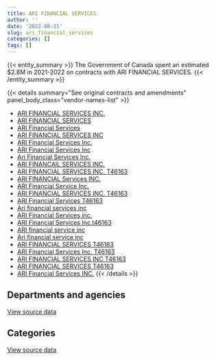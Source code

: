 ```yaml
---
title: ARI FINANCIAL SERVICES
author: ''
date: '2022-08-21'
slug: ari_financial_services
categories: []
tags: []
---
```


<script src="/rmarkdown-libs/htmlwidgets/htmlwidgets.js"></script>
<link href="/rmarkdown-libs/datatables-css/datatables-crosstalk.css" rel="stylesheet" />
<script src="/rmarkdown-libs/datatables-binding/datatables.js"></script>
<script src="/rmarkdown-libs/jquery/jquery-3.6.0.min.js"></script>
<link href="/rmarkdown-libs/dt-core-bootstrap/css/dataTables.bootstrap.min.css" rel="stylesheet" />
<link href="/rmarkdown-libs/dt-core-bootstrap/css/dataTables.bootstrap.extra.css" rel="stylesheet" />
<script src="/rmarkdown-libs/dt-core-bootstrap/js/jquery.dataTables.min.js"></script>
<script src="/rmarkdown-libs/dt-core-bootstrap/js/dataTables.bootstrap.min.js"></script>
<link href="/rmarkdown-libs/crosstalk/css/crosstalk.min.css" rel="stylesheet" />
<script src="/rmarkdown-libs/crosstalk/js/crosstalk.min.js"></script>
<script src="/rmarkdown-libs/htmlwidgets/htmlwidgets.js"></script>
<link href="/rmarkdown-libs/datatables-css/datatables-crosstalk.css" rel="stylesheet" />
<script src="/rmarkdown-libs/datatables-binding/datatables.js"></script>
<script src="/rmarkdown-libs/jquery/jquery-3.6.0.min.js"></script>
<link href="/rmarkdown-libs/dt-core-bootstrap/css/dataTables.bootstrap.min.css" rel="stylesheet" />
<link href="/rmarkdown-libs/dt-core-bootstrap/css/dataTables.bootstrap.extra.css" rel="stylesheet" />
<script src="/rmarkdown-libs/dt-core-bootstrap/js/jquery.dataTables.min.js"></script>
<script src="/rmarkdown-libs/dt-core-bootstrap/js/dataTables.bootstrap.min.js"></script>
<link href="/rmarkdown-libs/crosstalk/css/crosstalk.min.css" rel="stylesheet" />
<script src="/rmarkdown-libs/crosstalk/js/crosstalk.min.js"></script>

{{< entity_summary >}}
The Government of Canada spent an estimated \$2.8M in 2021-2022 on contracts with ARI FINANCIAL SERVICES.
{{< /entity_summary >}}

{{< details summary="See original contracts and amendments" panel_body_class="vendor-names-list" >}}
- [ARI FINANCIAL SERVICES INC.](https://search.open.canada.ca/en/ct/?sort=contract_value_f%20desc&page=1&search_text=%22ARI%20FINANCIAL%20SERVICES%20INC.%22)
- [ARI FINANCIAL SERVICES](https://search.open.canada.ca/en/ct/?sort=contract_value_f%20desc&page=1&search_text=%22ARI%20FINANCIAL%20SERVICES%22)
- [ARI Financial Services](https://search.open.canada.ca/en/ct/?sort=contract_value_f%20desc&page=1&search_text=%22ARI%20Financial%20Services%22)
- [ARI FINANCIAL SERVICES INC](https://search.open.canada.ca/en/ct/?sort=contract_value_f%20desc&page=1&search_text=%22ARI%20FINANCIAL%20SERVICES%20INC%22)
- [ARI Financial Services Inc.](https://search.open.canada.ca/en/ct/?sort=contract_value_f%20desc&page=1&search_text=%22ARI%20Financial%20Services%20Inc.%22)
- [ARI Financial Services Inc](https://search.open.canada.ca/en/ct/?sort=contract_value_f%20desc&page=1&search_text=%22ARI%20Financial%20Services%20Inc%22)
- [Ari Financial Services Inc.](https://search.open.canada.ca/en/ct/?sort=contract_value_f%20desc&page=1&search_text=%22Ari%20Financial%20Services%20Inc.%22)
- [ARI FINANCAIL SERVICES INC.](https://search.open.canada.ca/en/ct/?sort=contract_value_f%20desc&page=1&search_text=%22ARI%20FINANCAIL%20SERVICES%20INC.%22)
- [ARI FINANCIAL SERVICES INC. T46163](https://search.open.canada.ca/en/ct/?sort=contract_value_f%20desc&page=1&search_text=%22ARI%20FINANCIAL%20SERVICES%20INC.%20T46163%22)
- [ARI FINANCIAL Services INC.](https://search.open.canada.ca/en/ct/?sort=contract_value_f%20desc&page=1&search_text=%22ARI%20FINANCIAL%20Services%20INC.%22)
- [ARI Financial Service Inc.](https://search.open.canada.ca/en/ct/?sort=contract_value_f%20desc&page=1&search_text=%22ARI%20Financial%20Service%20Inc.%22)
- [ARI FINANCIAL SERVICES INC. T46163](https://search.open.canada.ca/en/ct/?sort=contract_value_f%20desc&page=1&search_text=%22ARI%20FINANCIAL%20SERVICES%20INC.%20%20T46163%22)
- [ARI Financial Services T46163](https://search.open.canada.ca/en/ct/?sort=contract_value_f%20desc&page=1&search_text=%22ARI%20Financial%20Services%20T46163%22)
- [Ari financial services inc](https://search.open.canada.ca/en/ct/?sort=contract_value_f%20desc&page=1&search_text=%22Ari%20financial%20services%20inc%22)
- [ARI Financial Services inc.](https://search.open.canada.ca/en/ct/?sort=contract_value_f%20desc&page=1&search_text=%22ARI%20Financial%20Services%20inc.%22)
- [ARI Financial Services Inc.t46163](https://search.open.canada.ca/en/ct/?sort=contract_value_f%20desc&page=1&search_text=%22ARI%20Financial%20Services%20Inc.t46163%22)
- [ARI financial service inc](https://search.open.canada.ca/en/ct/?sort=contract_value_f%20desc&page=1&search_text=%22ARI%20financial%20service%20inc%22)
- [Ari financial service inc](https://search.open.canada.ca/en/ct/?sort=contract_value_f%20desc&page=1&search_text=%22Ari%20financial%20service%20inc%22)
- [ARI FINANCIAL SERVICES T46163](https://search.open.canada.ca/en/ct/?sort=contract_value_f%20desc&page=1&search_text=%22ARI%20FINANCIAL%20SERVICES%20T46163%22)
- [ARI Financial Services Inc. T46163](https://search.open.canada.ca/en/ct/?sort=contract_value_f%20desc&page=1&search_text=%22ARI%20Financial%20Services%20Inc.%20T46163%22)
- [ARI FINANCIAL SERVICES INC T46163](https://search.open.canada.ca/en/ct/?sort=contract_value_f%20desc&page=1&search_text=%22ARI%20FINANCIAL%20SERVICES%20INC%20T46163%22)
- [ARI FINANCIAL SERVICES T46163](https://search.open.canada.ca/en/ct/?sort=contract_value_f%20desc&page=1&search_text=%22ARI%20FINANCIAL%20SERVICES%20%20T46163%22)
- [ARI Financial Services INC.](https://search.open.canada.ca/en/ct/?sort=contract_value_f%20desc&page=1&search_text=%22ARI%20Financial%20Services%20INC.%22)
{{< /details >}}

## Departments and agencies

<div id="htmlwidget-1" style="width:100%;height:auto;" class="datatables html-widget"></div>
<script type="application/json" data-for="htmlwidget-1">{"x":{"style":"bootstrap","filter":"none","vertical":false,"data":[["<a href=\"/departments/aafc-aac/\">Agriculture and Agri-Food Canada<\/a>","<a href=\"/departments/cbsa-asfc/\">Canada Border Services Agency<\/a>","<a href=\"/departments/cfia-acia/\">Canadian Food Inspection Agency<\/a>","<a href=\"/departments/cnsc-ccsn/\">Canadian Nuclear Safety Commission<\/a>","<a href=\"/departments/cra-arc/\">Canada Revenue Agency<\/a>","<a href=\"/departments/csc-scc/\">Correctional Service of Canada<\/a>","<a href=\"/departments/dfatd-maecd/\">Global Affairs Canada<\/a>","<a href=\"/departments/dnd-mdn/\">National Defence<\/a>","<a href=\"/departments/esdc-edsc/\">Employment and Social Development Canada<\/a>","<a href=\"/departments/hc-sc/\">Health Canada<\/a>","<a href=\"/departments/ic/\">Innovation, Science and Economic Development Canada<\/a>","<a href=\"/departments/isc-sac/\">Indigenous Services Canada<\/a>","<a href=\"/departments/nrcan-rncan/\">Natural Resources Canada<\/a>","<a href=\"/departments/pbc-clcc/\">Parole Board of Canada<\/a>","<a href=\"/departments/pc/\">Parks Canada<\/a>","<a href=\"/departments/pch/\">Canadian Heritage<\/a>","<a href=\"/departments/pco-bcp/\">Privy Council Office<\/a>","<a href=\"/departments/phac-aspc/\">Public Health Agency of Canada<\/a>","<a href=\"/departments/pwgsc-tpsgc/\">Public Services and Procurement Canada<\/a>","<a href=\"/departments/tc/\">Transport Canada<\/a>"],[459116.16,null,null,null,9995.7,1866714.52,null,188705.41,9220.1,null,28749.06,null,89381.86,null,15881.25,21667.5,96705.34,14175,264048.34,6642.48],[355205.92,96834.42,138693.93,null,7514.7,2010989.28,null,327836.63,10788.22,null,12067.06,null,37466.92,30366,28140,13678.5,130041.97,null,204005.47,104861.19],[456276.08,19366.88,54271.21,79100,5697.29,1481572.6,43505,196306.95,10546.44,null,15696.47,null,75054.5,16191,38902.5,21052.9,125782.32,null,172705.89,126560],[546223.87,null,77744,null,9437.8,1555700.7,24340.2,110250,null,15037.45,25657.4,17012.72,105869.82,null,77805,16897.6,null,null,190272.12,null]],"container":"<table class=\"table table-striped table-hover row-border order-column display\">\n  <thead>\n    <tr>\n      <th>Department<\/th>\n      <th>2018-2019<\/th>\n      <th>2019-2020<\/th>\n      <th>2020-2021<\/th>\n      <th>2021-2022<\/th>\n    <\/tr>\n  <\/thead>\n<\/table>","options":{"order":[[4,"desc"]],"pageLength":10,"autoWidth":true,"columnDefs":[{"targets":1,"render":"function(data, type, row, meta) {\n    return type !== 'display' ? data : DTWidget.formatCurrency(data, \"$\", 2, 3, \",\", \".\", true, null);\n  }"},{"targets":2,"render":"function(data, type, row, meta) {\n    return type !== 'display' ? data : DTWidget.formatCurrency(data, \"$\", 2, 3, \",\", \".\", true, null);\n  }"},{"targets":3,"render":"function(data, type, row, meta) {\n    return type !== 'display' ? data : DTWidget.formatCurrency(data, \"$\", 2, 3, \",\", \".\", true, null);\n  }"},{"targets":4,"render":"function(data, type, row, meta) {\n    return type !== 'display' ? data : DTWidget.formatCurrency(data, \"$\", 2, 3, \",\", \".\", true, null);\n  }"},{"width":"16%","targets":[1,2,3,4]},{"className":"dt-right","targets":[1,2,3,4]}],"orderClasses":false}},"evals":["options.columnDefs.0.render","options.columnDefs.1.render","options.columnDefs.2.render","options.columnDefs.3.render"],"jsHooks":[]}</script>
<p class="text-right">
<a href="https://github.com/GoC-Spending/contracts-data/tree/main/data/out/vendors/ari_financial_services/summary_by_fiscal_year_by_department.csv" class="source-data-link btn btn-link">View source data</a>
</p>

## Categories

<div id="htmlwidget-2" style="width:100%;height:auto;" class="datatables html-widget"></div>
<script type="application/json" data-for="htmlwidget-2">{"x":{"style":"bootstrap","filter":"none","vertical":false,"data":[["<a href=\"/categories/11_defence/\">Defence<\/a>","<a href=\"/categories/2_professional_services/\">Professional services<\/a>","<a href=\"/categories/5_transportation_and_logistics/\">Transportation and logistics<\/a>"],[185903.82,269883.86,2615215.06],[326662.27,280183.9,2901644.04],[196306.95,550862.34,2191418.75],[110250,725659.13,1936339.55]],"container":"<table class=\"table table-striped table-hover row-border order-column display\">\n  <thead>\n    <tr>\n      <th>Category<\/th>\n      <th>2018-2019<\/th>\n      <th>2019-2020<\/th>\n      <th>2020-2021<\/th>\n      <th>2021-2022<\/th>\n    <\/tr>\n  <\/thead>\n<\/table>","options":{"order":[[4,"desc"]],"dom":"t","pageLength":30,"autoWidth":true,"columnDefs":[{"targets":1,"render":"function(data, type, row, meta) {\n    return type !== 'display' ? data : DTWidget.formatCurrency(data, \"$\", 2, 3, \",\", \".\", true, null);\n  }"},{"targets":2,"render":"function(data, type, row, meta) {\n    return type !== 'display' ? data : DTWidget.formatCurrency(data, \"$\", 2, 3, \",\", \".\", true, null);\n  }"},{"targets":3,"render":"function(data, type, row, meta) {\n    return type !== 'display' ? data : DTWidget.formatCurrency(data, \"$\", 2, 3, \",\", \".\", true, null);\n  }"},{"targets":4,"render":"function(data, type, row, meta) {\n    return type !== 'display' ? data : DTWidget.formatCurrency(data, \"$\", 2, 3, \",\", \".\", true, null);\n  }"},{"width":"16%","targets":[1,2,3,4]},{"className":"dt-right","targets":[1,2,3,4]}],"orderClasses":false,"lengthMenu":[10,25,30,50,100]}},"evals":["options.columnDefs.0.render","options.columnDefs.1.render","options.columnDefs.2.render","options.columnDefs.3.render"],"jsHooks":[]}</script>
<p class="text-right">
<a href="https://github.com/GoC-Spending/contracts-data/tree/main/data/out/vendors/ari_financial_services/summary_by_fiscal_year_by_category.csv" class="source-data-link btn btn-link">View source data</a>
</p>
